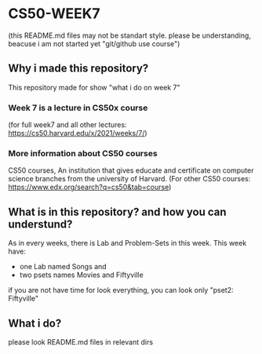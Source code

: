 # CS50-WEEK7
(this README.md files may not be standart style. please be understanding, beacuse i am not started yet "git/github use course")

## Why i made this repository?
This repository made for show "what i do on week 7"

### Week 7 is a lecture in CS50x course
(for full week7 and all other lectures: https://cs50.harvard.edu/x/2021/weeks/7/)

### More information about CS50 courses
CS50 courses, An institution that gives educate and certificate on computer science branches from the university of Harvard.
(For other CS50 courses: https://www.edx.org/search?q=cs50&tab=course)


## What is in this repository? and how you can understund?
As in every weeks, there is Lab and Problem-Sets in this week.
This week have:
- one Lab named Songs and
- two psets names Movies and Fiftyville

if you are not have time for look everything, you can look only "pset2: Fiftyville"


## What i do?
please look README.md files in relevant dirs
